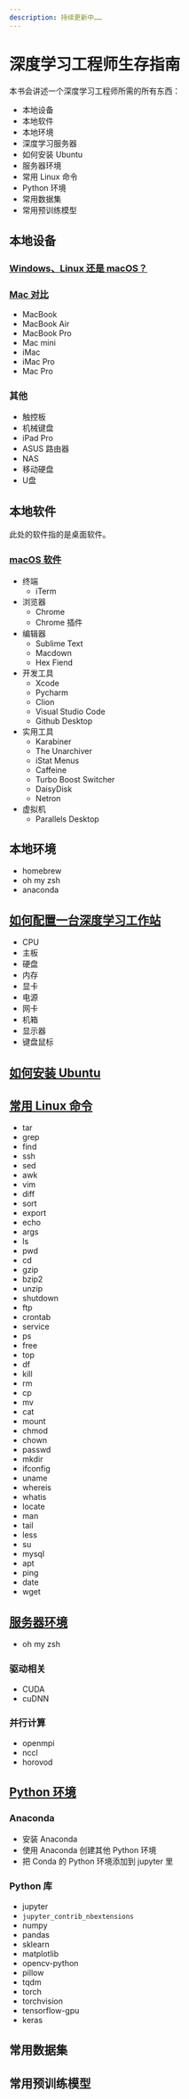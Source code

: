 ```yaml
---
description: 持续更新中……
---
```


# 深度学习工程师生存指南

本书会讲述一个深度学习工程师所需的所有东西：

* 本地设备
* 本地软件
* 本地环境
* 深度学习服务器
* 如何安装 Ubuntu
* 服务器环境
* 常用 Linux 命令
* Python 环境
* 常用数据集
* 常用预训练模型

## 本地设备

### [Windows、Linux 还是 macOS？](windows-linux-or-macos.md)

### [Mac 对比](mac-compare.md)

* MacBook
* MacBook Air
* MacBook Pro
* Mac mini
* iMac
* iMac Pro
* Mac Pro

### 其他

* 触控板
* 机械键盘
* iPad Pro
* ASUS 路由器
* NAS
* 移动硬盘
* U盘

## 本地软件

此处的软件指的是桌面软件。

### [macOS 软件](macos-software.md)

* 终端
  * iTerm
* 浏览器
  * Chrome
  * Chrome 插件
* 编辑器
  * Sublime Text
  * Macdown
  * Hex Fiend
* 开发工具
  * Xcode
  * Pycharm
  * Clion
  * Visual Studio Code
  * Github Desktop
* 实用工具
  * Karabiner
  * The Unarchiver
  * iStat Menus
  * Caffeine
  * Turbo Boost Switcher
  * DaisyDisk
  * Netron
* 虚拟机
  * Parallels Desktop

## 本地环境

* homebrew
* oh my zsh
* anaconda

## [如何配置一台深度学习工作站](how-to-build-deep-learning-workstation)

* CPU
* 主板
* 硬盘
* 内存
* 显卡
* 电源
* 网卡
* 机箱
* 显示器
* 键盘鼠标

## [如何安装 Ubuntu](how-to-install-ubuntu.md)

## [常用 Linux 命令](linux-command.md)

* tar
* grep
* find
* ssh
* sed
* awk
* vim
* diff
* sort
* export
* echo
* args
* ls
* pwd
* cd
* gzip
* bzip2
* unzip
* shutdown
* ftp
* crontab
* service
* ps
* free
* top
* df
* kill
* rm
* cp
* mv
* cat
* mount
* chmod
* chown
* passwd
* mkdir
* ifconfig
* uname
* whereis
* whatis
* locate
* man
* tail
* less
* su
* mysql
* apt
* ping
* date
* wget

## [服务器环境](server-environment)

* oh my zsh

### 驱动相关

* CUDA
* cuDNN

### 并行计算

* openmpi
* nccl
* horovod

## [Python 环境](python-environment.md)

### Anaconda

* 安装 Anaconda
* 使用 Anaconda 创建其他 Python 环境
* 把 Conda 的 Python 环境添加到 jupyter 里

### Python 库

* jupyter
* `jupyter_contrib_nbextensions`
* numpy
* pandas
* sklearn
* matplotlib
* opencv-python
* pillow
* tqdm
* torch
* torchvision
* tensorflow-gpu
* keras

## 常用数据集

## 常用预训练模型

